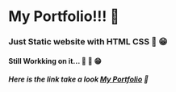 
# My Portfolio!!! :sparkling_heart:

### Just Static website with HTML CSS :page_facing_up: :grin:

#### Still Workking on it... :hammer: :snail: :grin:

##### Here is the link take a look [My Portfolio](https://sayedcse.github.io/me) :link:
